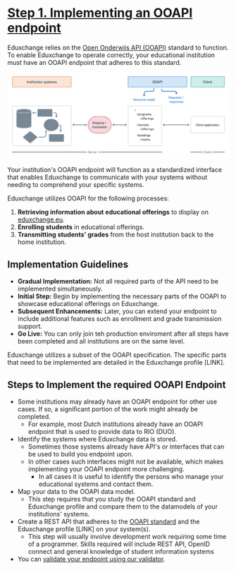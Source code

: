 # [Step 1. Implementing an OOAPI endpoint](https://wiki.surfnet.nl/display/EDX/Step+1.+Implementing+an+OOAPI+endpoint)

Eduxchange relies on the [Open Onderwijs API (OOAPI)](https://openonderwijsapi.nl/#/) standard to function. To enable Eduxchange to operate correctly, your educational institution must have an OOAPI endpoint that adheres to this standard.

![conceptual-model](images/conceptual-model.png)

Your institution's OOAPI endpoint will function as a standardized interface that enables Eduxchange to communicate with your systems without needing to comprehend your specific systems.

Eduxchange utilizes OOAPI for the following processes:

1. **Retrieving information about educational offerings** to display on [eduxchange.eu](https://eduxchange.eu/).
2. **Enrolling students** in educational offerings.
3. **Transmitting students' grades** from the host institution back to the home institution.

## Implementation Guidelines

- **Gradual Implementation:** Not all required parts of the API need to be implemented simultaneously.
- **Initial Step:** Begin by implementing the necessary parts of the OOAPI to showcase educational offerings on Eduxchange.
- **Subsequent Enhancements:** Later, you can extend your endpoint to include additional features such as enrollment and grade transmission support.
- **Go Live:** You can only join teh production enviroment after all steps have been completed and all institutions are on the same level.

Eduxchange utilizes a subset of the OOAPI specification. The specific parts that need to be implemented are detailed in the Eduxchange profile \[LINK\].

## Steps to Implement the required OOAPI Endpoint

- Some institutions may already have an OOAPI endpoint for other use cases. If so, a significant portion of the work might already be completed.
  - For example, most Dutch institutions already have an OOAPI endpoint that is used to provide data to RIO (DUO).
- Identify the systems where Eduxchange data is stored.
  - Sometimes those systems already have API's or interfaces that can be used to build you endpoint upon.
  - In other cases such interfaces might not be available, which makes implementing your OOAPI endpoint more challenging.
    - In all cases it is useful to identify the persons who manage your educational systems and contact them.
- Map your data to the OOAPI data model.
  - This step requires that you study the OOAPI standard and Eduxchange profile and compare them to the datamodels of your institutions' systems.
- Create a REST API that adheres to the [OOAPI standard](https://openonderwijsapi.nl/specification/v5/docs.html) and the Eduxchange profile \[LINK\] on your system(s).
  - This step will usually involve development work requiring some time of a programmer. Skills required will include REST API, OpenID connect and general
    knowledge of student information systems
- You can [validate your endpoint using our validator](https://wiki.surfnet.nl/display/EDX/Step+4.+Validating+your+OOAPI+endpoint).
